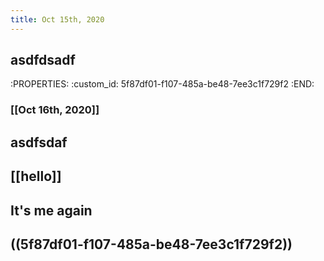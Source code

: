 ```yaml
---
title: Oct 15th, 2020
---
```


## asdfdsadf
:PROPERTIES:
:custom_id: 5f87df01-f107-485a-be48-7ee3c1f729f2
:END:
### [[Oct 16th, 2020]]
## asdfsdaf
## [[hello]]
## It's me again
## ((5f87df01-f107-485a-be48-7ee3c1f729f2))
